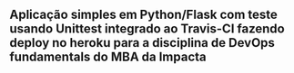 ## Aplicação simples em Python/Flask com teste usando Unittest integrado ao Travis-CI fazendo deploy no heroku para a disciplina de DevOps fundamentals do MBA da Impacta